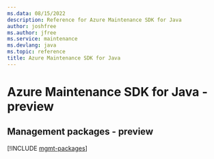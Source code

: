 ```yaml
---
ms.data: 08/15/2022
description: Reference for Azure Maintenance SDK for Java
author: joshfree
ms.author: jfree
ms.service: maintenance
ms.devlang: java
ms.topic: reference
title: Azure Maintenance SDK for Java
---
```

# Azure Maintenance SDK for Java - preview

## Management packages - preview
[!INCLUDE [mgmt-packages](maintenance-mgmt-index.md)]